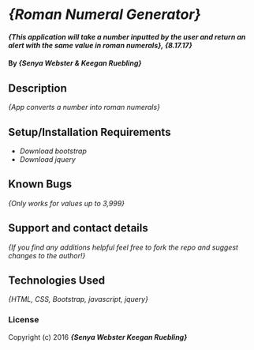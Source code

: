 # _{Roman Numeral Generator}_



#### _{This application will take a number inputted by the user and return an alert with the same value in roman numerals}, {8.17.17}_

#### By _**{Senya Webster & Keegan Ruebling}**_

## Description

_{App converts a number into roman numerals}_

## Setup/Installation Requirements

* _Download bootstrap_
* _Download jquery_

## Known Bugs

_{Only works for values up to 3,999}_

## Support and contact details

_{If you find any additions helpful feel free to fork the repo and suggest changes to the author!}_

## Technologies Used

_{HTML, CSS, Bootstrap, javascript, jquery}_

### License

Copyright (c) 2016 **_{Senya Webster Keegan Ruebling}_**
